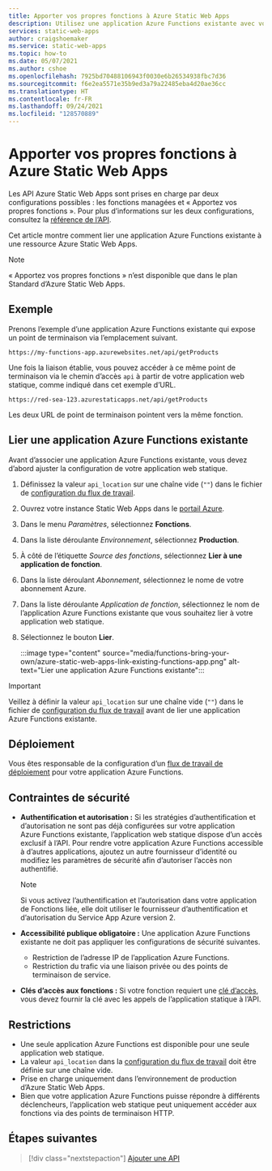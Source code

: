 ```yaml
---
title: Apporter vos propres fonctions à Azure Static Web Apps
description: Utilisez une application Azure Functions existante avec votre site Azure Static Web Apps.
services: static-web-apps
author: craigshoemaker
ms.service: static-web-apps
ms.topic: how-to
ms.date: 05/07/2021
ms.author: cshoe
ms.openlocfilehash: 7925bd70488106943f0030e6b26534938fbc7d36
ms.sourcegitcommit: f6e2ea5571e35b9ed3a79a22485eba4d20ae36cc
ms.translationtype: HT
ms.contentlocale: fr-FR
ms.lasthandoff: 09/24/2021
ms.locfileid: "128570889"
---
```

# <a name="bring-your-own-functions-to-azure-static-web-apps"></a>Apporter vos propres fonctions à Azure Static Web Apps

Les API Azure Static Web Apps sont prises en charge par deux configurations possibles : les fonctions managées et « Apportez vos propres fonctions ». Pour plus d’informations sur les deux configurations, consultez la [référence de l’API](apis.md).

Cet article montre comment lier une application Azure Functions existante à une ressource Azure Static Web Apps.

> [!NOTE]
> « Apportez vos propres fonctions » n’est disponible que dans le plan Standard d’Azure Static Web Apps.

## <a name="example"></a>Exemple

Prenons l’exemple d’une application Azure Functions existante qui expose un point de terminaison via l’emplacement suivant.

```url
https://my-functions-app.azurewebsites.net/api/getProducts
```

Une fois la liaison établie, vous pouvez accéder à ce même point de terminaison via le chemin d’accès `api` à partir de votre application web statique, comme indiqué dans cet exemple d’URL.

```url
https://red-sea-123.azurestaticapps.net/api/getProducts
```

 Les deux URL de point de terminaison pointent vers la même fonction.

## <a name="link-an-existing-azure-functions-app"></a>Lier une application Azure Functions existante

Avant d’associer une application Azure Functions existante, vous devez d’abord ajuster la configuration de votre application web statique.

1. Définissez la valeur `api_location` sur une chaîne vide (`""`) dans le fichier de [configuration du flux de travail](./build-configuration.md).

1. Ouvrez votre instance Static Web Apps dans le [portail Azure](https://portal.azure.com).

1. Dans le menu _Paramètres_, sélectionnez **Fonctions**.

1. Dans la liste déroulante _Environnement_, sélectionnez **Production**.

1. À côté de l’étiquette _Source des fonctions_, sélectionnez **Lier à une application de fonction**.

1. Dans la liste déroulant _Abonnement_, sélectionnez le nome de votre abonnement Azure.

1. Dans la liste déroulante _Application de fonction_, sélectionnez le nom de l’application Azure Functions existante que vous souhaitez lier à votre application web statique.

1. Sélectionnez le bouton **Lier**.

    :::image type="content" source="media/functions-bring-your-own/azure-static-web-apps-link-existing-functions-app.png" alt-text="Lier une application Azure Functions existante":::

> [!IMPORTANT]
> Veillez à définir la valeur `api_location` sur une chaîne vide (`""`) dans le fichier de [configuration du flux de travail](./build-configuration.md) avant de lier une application Azure Functions existante.

## <a name="deployment"></a>Déploiement

Vous êtes responsable de la configuration d’un [flux de travail de déploiement](../azure-functions/functions-deployment-technologies.md) pour votre application Azure Functions.

## <a name="security-constraints"></a>Contraintes de sécurité

- **Authentification et autorisation :** Si les stratégies d’authentification et d’autorisation ne sont pas déjà configurées sur votre application Azure Functions existante, l’application web statique dispose d’un accès exclusif à l’API. Pour rendre votre application Azure Functions accessible à d’autres applications, ajoutez un autre fournisseur d’identité ou modifiez les paramètres de sécurité afin d’autoriser l’accès non authentifié.

  > [!NOTE]
  > Si vous activez l’authentification et l’autorisation dans votre application de Fonctions liée, elle doit utiliser le fournisseur d’authentification et d’autorisation du Service App Azure version 2.

- **Accessibilité publique obligatoire :** Une application Azure Functions existante ne doit pas appliquer les configurations de sécurité suivantes.
  - Restriction de l’adresse IP de l’application Azure Functions.
  - Restriction du trafic via une liaison privée ou des points de terminaison de service.

- **Clés d’accès aux fonctions :** Si votre fonction requiert une [clé d’accès](../azure-functions/security-concepts.md#function-access-keys), vous devez fournir la clé avec les appels de l’application statique à l’API.

## <a name="restrictions"></a>Restrictions

- Une seule application Azure Functions est disponible pour une seule application web statique.
- La valeur `api_location` dans la [configuration du flux de travail](./build-configuration.md) doit être définie sur une chaîne vide.
- Prise en charge uniquement dans l’environnement de production d’Azure Static Web Apps.
- Bien que votre application Azure Functions puisse répondre à différents déclencheurs, l’application web statique peut uniquement accéder aux fonctions via des points de terminaison HTTP.

## <a name="next-steps"></a>Étapes suivantes

> [!div class="nextstepaction"]
> [Ajouter une API](add-api.md)
